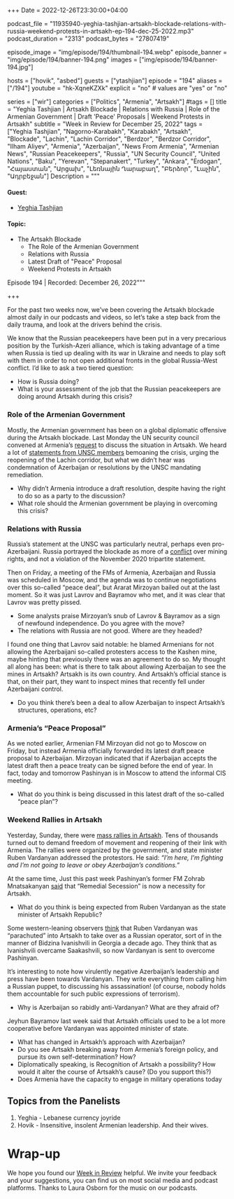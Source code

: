 +++
Date = 2022-12-26T23:30:00+04:00

podcast_file = "11935940-yeghia-tashjian-artsakh-blockade-relations-with-russia-weekend-protests-in-artsakh-ep-194-dec-25-2022.mp3"
podcast_duration = "2313"
podcast_bytes = "27807419"

episode_image = "img/episode/194/thumbnail-194.webp"
episode_banner = "img/episode/194/banner-194.png"
images = ["img/episode/194/banner-194.jpg"]

hosts = ["hovik", "asbed"]
guests = ["ytashjian"]
episode = "194"
aliases = ["/194"]
youtube = "hk-XqneKZXk"
explicit = "no" # values are "yes" or "no"

series = ["wir"]
categories = ["Politics", "Armenia", "Artsakh"]
#tags = []
title = "Yeghia Tashjian | Artsakh Blockade | Relations with Russia | Role of the Armenian Government | Draft 'Peace' Proposals | Weekend Protests in Artsakh"
subtitle = "Week in Review for December 25, 2022"
tags = ["Yeghia Tashjian", "Nagorno-Karabakh", "Karabakh", "Artsakh", "Blockade", "Lachin", "Lachin Corridor", "Berdzor", "Berdzor Corridor", "Ilham Aliyev", "Armenia", "Azerbaijan", "News From Armenia", "Armenian News", "Russian Peacekeepers", "Russia", "UN Security Council", "United Nations", "Baku", "Yerevan", "Stepanakert", "Turkey", "Ankara", "Erdogan", "Հայաստան", "Արցախ", "Լեռնային Ղարաբաղ", "Բերձոր", "Լաչին", "Ադրբեջան"]
Description = """

#### Guest:
* [Yeghia Tashjian](/guest/ytashjian)

#### Topic:
* The Artsakh Blockade
    * The Role of the Armenian Government
    * Relations with Russia
    * Latest Draft of "Peace" Proposal
    * Weekend Protests in Artsakh

Episode 194 | Recorded: December 26, 2022"""

+++

For the past two weeks now, we’ve been covering the Artsakh blockade almost daily in our podcasts and videos, so let’s take a step back from the daily trauma, and look at the drivers behind the crisis.

We know that the Russian peacekeepers have been put in a very precarious position by the Turkish-Azeri alliance, which is taking advantage of a time when Russia is tied up dealing with its war in Ukraine and needs to play soft with them in order to not open additional fronts in the global Russia-West conflict. I’d like to ask a two tiered question:

* How is Russia doing?
* What is your assessment of the job that the Russian peacekeepers are doing around Artsakh during this crisis?


### Role of the Armenian Government

Mostly, the Armenian government has been on a global diplomatic offensive during the Artsakh blockade. Last Monday the UN security council convened at Armenia’s [request](https://documents-dds-ny.un.org/doc/UNDOC/GEN/N22/589/61/PDF/N2258961.pdf?OpenElement) to discuss the situation in Artsakh. We heard a lot of [statements from UNSC members](https://asbarez.com/what-un-security-council-members-said-about-lachin-blockade/) bemoaning the crisis, urging the reopening of the Lachin corridor, but what we didn’t hear was condemnation of Azerbaijan or resolutions by the UNSC mandating remediation.

* Why didn’t Armenia introduce a draft resolution, despite having the right to do so as a party to the discussion?
* What role should the Armenian government be playing in overcoming this crisis?


### Relations with Russia

Russia’s statement at the UNSC was particularly neutral, perhaps even pro-Azerbaijani. Russia portrayed the blockade as more of a [conflict](https://www.panorama.am/en/news/2022/12/21/Armenian-speaker-Russia/2772556) over mining rights, and not a violation of the November 2020 tripartite statement.

Then on Friday, a meeting of the FMs of Armenia, Azerbaijan and Russia was scheduled in Moscow, and the agenda was to continue negotiations over this so-called “peace deal”, but Ararat Mirzoyan bailed out at the last moment. So it was just Lavrov and Bayramov who met, and it was clear that Lavrov was pretty pissed.

* Some analysts praise Mirzoyan’s snub of Lavrov & Bayramov as a sign of newfound independence. Do you agree with the move?
* The relations with Russia are not good. Where are they headed?


I found one thing that Lavrov said notable: he blamed Armenians for not allowing the Azerbaijani so-called protesters access to the Kashen mine, maybe hinting that previously there was an agreement to do so. My thought all along has been: what is there to talk about allowing Azerbaijan to see the mines in Artsakh? Artsakh is its own country. And Artsakh’s official stance is that, on their part, they want to inspect mines that recently fell under Azerbaijani control.

* Do you think there’s been a deal to allow Azerbaijan to inspect Artsakh’s structures, operations, etc?


### Armenia’s “Peace Proposal”

As we noted earlier, Armenian FM Mirzoyan did not go to Moscow on Friday, but instead Armenia officially forwarded its latest draft peace proposal to Azerbaijan. Mirzoyan indicated that if Azerbaijan accepts the latest draft then a peace treaty can be signed before the end of year. In fact, today and tomorrow Pashinyan is in Moscow to attend the informal CIS meeting.

* What do you think is being discussed in this latest draft of the so-called “peace plan”?


### Weekend Rallies in Artsakh

Yesterday, Sunday, there were [mass rallies in Artsakh](https://www.azatutyun.am/a/32192899.html). Tens of thousands turned out to demand freedom of movement and reopening of their link with Armenia. The rallies were organized by the government, and state minister Ruben Vardanyan addressed the protestors. He said: _“I’m here, I’m fighting and I’m not going to leave or obey Azerbaijan’s conditions.”_

At the same time, Just this past week Pashinyan’s former FM Zohrab Mnatsakanyan [said](https://armenpress.am/eng/news/1099748.html) that “Remedial Secession” is now a necessity for Artsakh.

* What do you think is being expected from Ruben Vardanyan as the state minister of Artsakh Republic?

Some western-leaning observers [think](https://www.geopoliticalmonitor.com/the-kremlins-unorthodox-sway-over-south-caucasus-politics/) that Ruben Vardanyan was “parachuted” into Artsakh to take over as a Russian operator, sort of in the manner of Bidzina Ivanishvili in Georgia a decade ago. They think that as Ivanishvili overcame Saakashvili, so now Vardanyan is sent to overcome Pashinyan.

It’s interesting to note how virulently negative Azerbaijan’s leadership and press have been towards Vardanyan. They write everything from calling him a Russian puppet, to discussing his assassination! (of course, nobody holds them accountable for such public expressions of terrorism).

* Why is Azerbaijan so rabidly anti-Vardanyan? What are they afraid of?

Jeyhun Bayramov last week said that Artsakh officials used to be a lot more cooperative before Vardanyan was appointed minister of state.

* What has changed in Artsakh’s approach with Azerbaijan?
* Do you see Artsakh breaking away from Armenia’s foreign policy, and pursue its own self-determination? How?
* Diplomatically speaking, is Recognition of Artsakh a possibility? How would it alter the course of Artsakh’s cause? (Do you support this?)
* Does Armenia have the capacity to engage in military operations today


## Topics from the Panelists

1. Yeghia - Lebanese currency joyride
2. Hovik - Insensitive, insolent Armenian leadership. And their wives.


# Wrap-up

We hope you found our [Week in Review](/series/wir) helpful. We invite your feedback and your suggestions, you can find us on most social media and podcast platforms. Thanks to Laura Osborn for the music on our podcasts.
